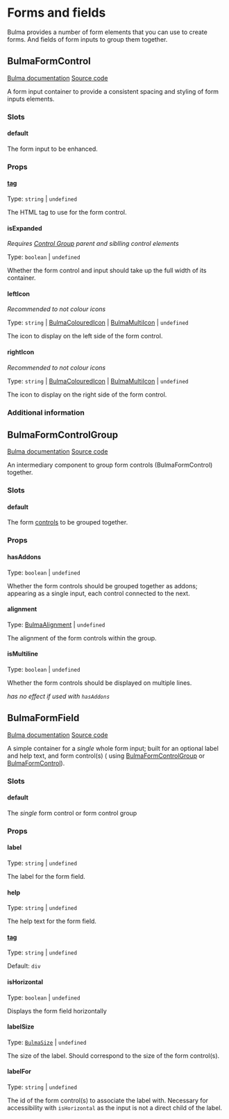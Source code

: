 # Forms and fields

Bulma provides a number of form elements that you can use to create forms. And fields of form inputs to group them
together.

[//]: # (This is by far the trickiest and most complex/difficult set of components to use, to have them displayed nicely as Bulma provides)

## BulmaFormControl

[Bulma documentation](https://bulma.io/documentation/form/general/#form-control)
[Source code](https://github.com/csc530/vuebulma/blob/main/src/components/form/groups/BulmaFormControl.vue)

A form input container to provide a consistent spacing and styling of form inputs elements.

### Slots

#### default

The form input to be enhanced.

### Props

#### [tag](../../types/common_types.md#tag)

Type: `string` | `undefined`

The HTML tag to use for the form control.

#### isExpanded

*Requires [Control Group](#bulmaformcontrolgroup) parent and siblling control elements*

Type: `boolean` | `undefined`

Whether the form control and input should take up the full width of its container.

#### leftIcon

*Recommended to not colour icons*

Type: `string` | [BulmaColouredIcon](../../types/BulmaColouredIcon.md) | [BulmaMultiIcon](../../types/BulmaColouredIcon.md#bulmamultiicon) | `undefined`

The icon to display on the left side of the form control.

#### rightIcon

*Recommended to not colour icons*

Type: `string` | [BulmaColouredIcon](../../types/BulmaColouredIcon.md) | [BulmaMultiIcon](../../types/BulmaColouredIcon.md#bulmamultiicon) | `undefined`

The icon to display on the right side of the form control.

### Additional information

## BulmaFormControlGroup

[Bulma documentation](https://bulma.io/documentation/form/general/#form-group)
[Source code](https://github.com/csc530/vuebulma/blob/main/src/components/form/groups/BulmaFormControlGroup.vue)

An intermediary component to group form controls (BulmaFormControl) together.

### Slots

#### default

The form [controls](#bulmaformcontrol) to be grouped together.

### Props

#### hasAddons

Type: `boolean` | `undefined`

Whether the form controls should be grouped together as addons; appearing as a single input, each control connected to
the next.

#### alignment

Type: [BulmaAlignment](../../types/common_types.md#bulmaalignment) | `undefined`

The alignment of the form controls within the group.

#### isMultiline

Type: `boolean` | `undefined`

Whether the form controls should be displayed on multiple lines.

_has no effect if used with `hasAddons`_

## BulmaFormField

[Bulma documentation](https://bulma.io/documentation/form/general/#form-field)
[Source code](https://github.com/csc530/vuebulma/blob/main/src/components/form/groups/BulmaFormField.vue)

A simple container for a _single_ whole form input; built for an optional label and help text, and form control(s) (
using [BulmaFormControlGroup](#bulmaformcontrolgroup) or [BulmaFormControl](#bulmaformcontrol)).

### Slots

#### default

The *single* form control or form control group

### Props

#### label

Type: `string` | `undefined`

The label for the form field.

#### help

Type: `string` | `undefined`

The help text for the form field.

#### [tag](../../types/common_types.md#tag)

Type: `string` | `undefined`

Default: `div`

#### isHorizontal

Type: `boolean` | `undefined`

Displays the form field horizontally

#### labelSize

Type: [`BulmaSize`](../../types/common_types.md#bulmasize) | `undefined`

The size of the label. Should correspond to the size of the form control(s).

#### labelFor

Type: `string` | `undefined`

The id of the form control(s) to associate the label with.
Necessary for accessibility with `isHorizontal` as the input is not a direct child of the label.